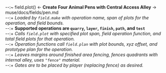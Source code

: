 --:~ field.plot() <- **Create Four Animal Pens with Central Access Alley** -> muse/docs/fields/pen.md    
--:+ _Loaded by `field.make` with operation name, span of plots for the operation, and field bounds._    
--:+ **Supported operations are `quarry`, `layer`, `finish`, `path`, and `test`**    
--:+ _Calls `field.plot` with specified plot span, field operation function, and total field plots for that operation._    
--:+ _Operation functions call `field.plan` with plot bounds, xyz offset, and prototype plan for the operation._    
--:+ _Leaves margins around finished area fencing, fences quadrants with internal alley, uses `"fence"` material._    
--:+ _Gates are to be placed by player (replacing fence) as desired._  